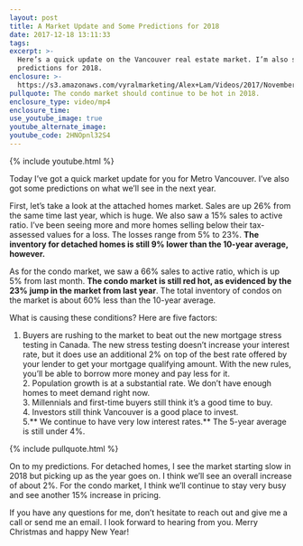 ```yaml
---
layout: post
title: A Market Update and Some Predictions for 2018
date: 2017-12-18 13:11:33
tags:
excerpt: >-
  Here’s a quick update on the Vancouver real estate market. I’m also sharing my
  predictions for 2018.
enclosure: >-
  https://s3.amazonaws.com/vyralmarketing/Alex+Lam/Videos/2017/November+Market+Report+-+Vancouver+Real+Estate+Agent.mp4
pullquote: The condo market should continue to be hot in 2018.
enclosure_type: video/mp4
enclosure_time:
use_youtube_image: true
youtube_alternate_image:
youtube_code: 2HNOpnl32S4
---
```



{% include youtube.html %}

Today I’ve got a quick market update for you for Metro Vancouver. I’ve also got some predictions on what we’ll see in the next year.

First, let’s take a look at the attached homes market. Sales are up 26% from the same time last year, which is huge. We also saw a 15% sales to active ratio. I’ve been seeing more and more homes selling below their tax-assessed values for a loss. The losses range from 5% to 23%. **The inventory for detached homes is still 9% lower than the 10-year average, however.**

As for the condo market, we saw a 66% sales to active ratio, which is up 5% from last month. **The condo market is still red hot, as evidenced by the 23% jump in the market from last year**. The total inventory of condos on the market is about 60% less than the 10-year average.

What is causing these conditions? Here are five factors:

1. Buyers are rushing to the market to beat out the new mortgage stress testing in Canada. The new stress testing doesn’t increase your interest rate, but it does use an additional 2% on top of the best rate offered by your lender to get your mortgage qualifying amount. With the new rules, you’ll be able to borrow more money and pay less for it.<br>2. Population growth is at a substantial rate. We don’t have enough homes to meet demand right now.<br>3. Millennials and first-time buyers still think it’s a good time to buy.<br>4. Investors still think Vancouver is a good place to invest.<br>5.** We continue to have very low interest rates.** The 5-year average is still under 4%.

{% include pullquote.html %}

On to my predictions. For detached homes, I see the market starting slow in 2018 but picking up as the year goes on. I think we’ll see an overall increase of about 2%. For the condo market, I think we’ll continue to stay very busy and see another 15% increase in pricing.

If you have any questions for me, don’t hesitate to reach out and give me a call or send me an email. I look forward to hearing from you. Merry Christmas and happy New Year!